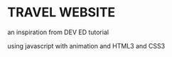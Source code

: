 # TRAVEL WEBSITE
an inspiration from DEV ED tutorial

using javascript with animation and HTML3 and CSS3